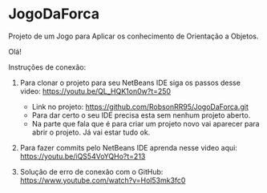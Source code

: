 # JogoDaForca
Projeto de um Jogo para Aplicar os conhecimento de Orientação a Objetos.

Olá!

Instruções de conexão:

1.  Para clonar o projeto para seu NetBeans IDE siga os passos desse video: https://youtu.be/QL_HQK1on0w?t=250
    
    * Link no projeto: https://github.com/RobsonRR95/JogoDaForca.git
    * Para dar certo o seu IDE precisa esta sem nenhum projeto aberto.
    * Na parte que fala que é para criar um projeto novo vai aparecer para abrir o projeto. Já vai estar tudo ok.


2.  Para fazer commits pelo NetBeans IDE aprenda nesse video aqui:
    https://youtu.be/iQS54VoYQHo?t=213
    
    
3.  Solução de erro de conexão com o GitHub: https://www.youtube.com/watch?v=Hol53mk3fc0
